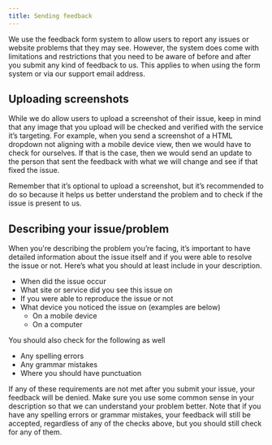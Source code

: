 ```yaml
---
title: Sending feedback
---
```


We use the feedback form system to allow users to report any issues or website problems that they may see. However, the system does come with limitations and restrictions that you need to be aware of before and after you submit any kind of feedback to us. This applies to when using the form system or via our support email address.

## Uploading screenshots
While we do allow users to upload a screenshot of their issue, keep in mind that any image that you upload will be checked and verified with the service it’s targeting. For example, when you send a screenshot of a HTML dropdown not aligning with a mobile device view, then we would have to check for ourselves. If that is the case, then we would send an update to the person that sent the feedback with what we will change and see if that fixed the issue.

Remember that it’s optional to upload a screenshot, but it’s recommended to do so because it helps us better understand the problem and to check if the issue is present to us.

## Describing your issue/problem
When you're describing the problem you’re facing, it’s important to have detailed information about the issue itself and if you were able to resolve the issue or not. Here’s what you should at least include in your description.

* When did the issue occur
* What site or service did you see this issue on
* If you were able to reproduce the issue or not
* What device you noticed the issue on (examples are below)
    * On a mobile device
    * On a computer

You should also check for the following as well

* Any spelling errors
* Any grammar mistakes
* Where you should have punctuation

If any of these requirements are not met after you submit your issue, your feedback will be denied. Make sure you use some common sense in your description so that we can understand your problem better. Note that if you have any spelling errors or grammar mistakes, your feedback will still be accepted, regardless of any of the checks above, but you should still check for any of them.